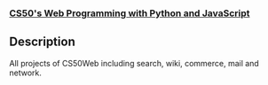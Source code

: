 ### [CS50's Web Programming with Python and JavaScript ](https://cs50.harvard.edu/web/2020/)

## Description
All projects of CS50Web including search, wiki, commerce, mail and network.